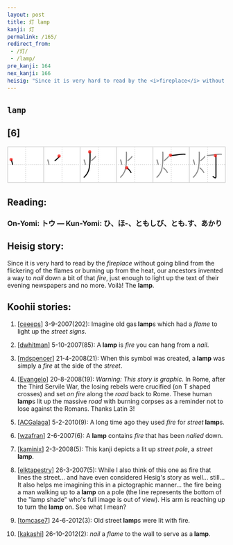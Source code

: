 ```yaml
---
layout: post
title: 灯 lamp
kanji: 灯
permalink: /165/
redirect_from:
 - /灯/
 - /lamp/
pre_kanji: 164
nex_kanji: 166
heisig: "Since it is very hard to read by the <i>fireplace</i> without going blind from the flickering of the flames or burning up from the heat, our ancestors invented a way to <i>nail</i> down a bit of that <i>fire</i>, just enough to light up the text of their evening newspapers and no more. Voilà! The <b>lamp</b>."
---
```


## `lamp`

## [6]

<div class="stroke"><img src="../images/E781AF.png" /></div>

## Reading:

### On-Yomi: トウ &mdash; Kun-Yomi: ひ、ほ-、ともしび、とも.す、あかり

## Heisig story:

Since it is very hard to read by the <i>fireplace</i> without going blind from the flickering of the flames or burning up from the heat, our ancestors invented a way to <i>nail</i> down a bit of that <i>fire</i>, just enough to light up the text of their evening newspapers and no more. Voilà! The <b>lamp</b>.

## Koohii stories:

1) [<a href="http://kanji.koohii.com/profile/ceeeps">ceeeps</a>] 3-9-2007(202): Imagine old gas<strong> lamp</strong>s which had a <em>flame</em> to light up the <em>street signs</em>.

2) [<a href="http://kanji.koohii.com/profile/dwhitman">dwhitman</a>] 5-10-2007(85): A<strong> lamp</strong> is <em>fire</em> you can hang from a <em>nail</em>.

3) [<a href="http://kanji.koohii.com/profile/mdspencer">mdspencer</a>] 21-4-2008(21): When this symbol was created, a<strong> lamp</strong> was simply a <em>fire</em> at the side of the <em>street</em>.

4) [<a href="http://kanji.koohii.com/profile/Evangelo">Evangelo</a>] 20-8-2008(19): <em>Warning: This story is graphic.</em> In Rome, after the Third Servile War, the losing rebels were crucified (on T shaped crosses) and set <em>on fire</em> along the <em>road</em> back to Rome. These human<strong> lamp</strong>s lit up the massive <em>road</em> with burning corpses as a reminder not to lose against the Romans. Thanks Latin 3!

5) [<a href="http://kanji.koohii.com/profile/ACGalaga">ACGalaga</a>] 5-2-2010(9): A long time ago they used <em>fire</em> for <em>street</em><strong> lamp</strong>s.

6) [<a href="http://kanji.koohii.com/profile/wzafran">wzafran</a>] 2-6-2007(6): A <strong>lamp</strong> contains <em>fire</em> that has been <em>nailed</em> down.

7) [<a href="http://kanji.koohii.com/profile/kaminix">kaminix</a>] 2-3-2008(5): This kanji depicts a lit up <em>street pole</em>, a <em>street</em> <strong>lamp</strong>.

8) [<a href="http://kanji.koohii.com/profile/elktapestry">elktapestry</a>] 26-3-2007(5): While I also think of this one as fire that lines the street... and have even considered Hesig&#039;s story as well... still... It also helps me imagining this in a pictographic manner... the fire being a man walking up to a<strong> lamp</strong> on a pole (the line represents the bottom of the &quot;lamp shade&quot; who&#039;s full image is out of view). His arm is reaching up to turn the<strong> lamp</strong> on. See what I mean?

9) [<a href="http://kanji.koohii.com/profile/tomcase7">tomcase7</a>] 24-6-2012(3): Old street<strong> lamp</strong>s were lit with fire.

10) [<a href="http://kanji.koohii.com/profile/kakashi">kakashi</a>] 26-10-2012(2): <em>nail</em> a <em>flame</em> to the wall to serve as a<strong> lamp</strong>.

